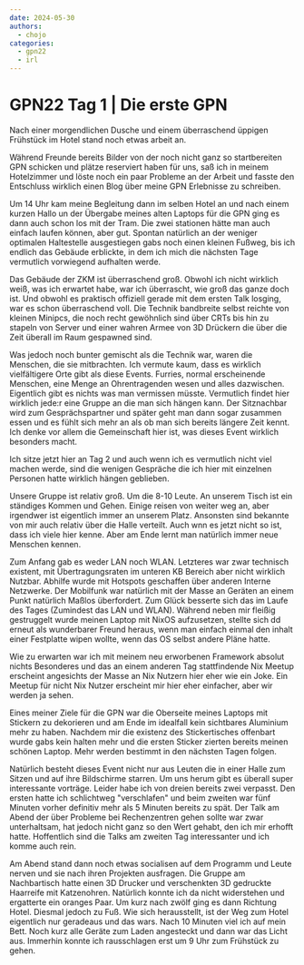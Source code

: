 ```yaml
---
date: 2024-05-30
authors:
  - chojo  
categories:
  - gpn22
  - irl
---
```


# GPN22 Tag 1 | Die erste GPN

Nach einer morgendlichen Dusche und einem überraschend üppigen Frühstück im Hotel stand noch etwas arbeit an.

Während Freunde bereits Bilder von der noch nicht ganz so startbereiten GPN schicken und plätze reserviert haben für uns, saß ich in meinem Hotelzimmer und löste noch ein paar Probleme an der Arbeit und fasste den Entschluss wirklich einen Blog über meine GPN Erlebnisse zu schreiben.

Um 14 Uhr kam meine Begleitung dann im selben Hotel an und nach einem kurzen Hallo un der Übergabe meines alten Laptops für die GPN ging es dann auch schon los mit der Tram. Die zwei stationen hätte man auch einfach laufen können, aber gut. Spontan natürlich an der weniger optimalen Haltestelle ausgestiegen gabs noch einen kleinen Fußweg, bis ich endlich das Gebäude erblickte, in dem ich mich die nächsten Tage vermutlich vorwiegend aufhalten werde.

Das Gebäude der ZKM ist überraschend groß. Obwohl ich nicht wirklich weiß, was ich erwartet habe, war ich überrascht, wie groß das ganze doch ist. Und obwohl es praktisch offiziell gerade mit dem ersten Talk losging, war es schon überraschend voll. Die Technik bandbreite selbst reichte von kleinen Minipcs, die noch recht gewöhnlich sind über CRTs bis hin zu stapeln von Server und einer wahren Armee von 3D Drückern die über die Zeit überall im Raum gespawned sind.

Was jedoch noch bunter gemischt als die Technik war, waren die Menschen, die sie mitbrachten. Ich vermute kaum, dass es wirklich vielfältigere Orte gibt als diese Events. Furries, normal erscheinende Menschen, eine Menge an Ohrentragenden wesen und alles dazwischen. Eigentlich gibt es nichts was man vermissen müsste. Vermutlich findet hier wirklich jede:r eine Gruppe an die man sich hängen kann. Der Sitznachbar wird zum Gesprächspartner und später geht man dann sogar zusammen essen und es fühlt sich mehr an als ob man sich bereits längere Zeit kennt. Ich denke vor allem die Gemeinschaft hier ist, was dieses Event wirklich besonders macht.

Ich sitze jetzt hier an Tag 2 und auch wenn ich es vermutlich nicht viel machen werde, sind die wenigen Gespräche die ich hier mit einzelnen Personen hatte wirklich hängen geblieben.

Unsere Gruppe ist relativ groß. Um die 8-10 Leute. An unserem Tisch ist ein ständiges Kommen und Gehen. Einige reisen von weiter weg an, aber irgendwer ist eigentlich immer an unserem Platz. Ansonsten sind bekannte von mir auch relativ über die Halle verteilt. Auch wnn es jetzt nicht so ist, dass ich viele hier kenne. Aber am Ende lernt man natürlich immer neue Menschen kennen.

Zum Anfang gab es weder LAN noch WLAN. Letzteres war zwar technisch existent, mit Übertragungsraten im unteren KB Bereich aber nicht wirklich Nutzbar. Abhilfe wurde mit Hotspots geschaffen über anderen Interne Netzwerke. Der Mobilfunk war natürlich mit der Masse an Geräten an einem Punkt natürlich Maßlos überfordert. Zum Glück besserte sich das im Laufe des Tages (Zumindest das LAN und WLAN). Während neben mir fleißig gestruggelt wurde meinen Laptop mit NixOS aufzusetzen, stellte sich dd erneut als wunderbarer Freund heraus, wenn man einfach einmal den inhalt einer Festplatte wipen wollte, wenn das OS selbst andere Pläne hatte.

Wie zu erwarten war ich mit meinem neu erworbenen Framework absolut nichts Besonderes und das an einem anderen Tag stattfindende Nix Meetup erscheint angesichts der Masse an Nix Nutzern hier eher wie ein Joke. Ein Meetup für nicht Nix Nutzer erscheint mir hier eher einfacher, aber wir werden ja sehen.

Eines meiner Ziele für die GPN war die Oberseite meines Laptops mit Stickern zu dekorieren und am Ende im idealfall kein sichtbares Aluminium mehr zu haben. Nachdem mir die existenz des Stickertisches offenbart wurde gabs kein halten mehr und die ersten Sticker zierten bereits meinen schönen Laptop. Mehr werden bestimmt in den nächsten Tagen folgen.

Natürlich besteht dieses Event nicht nur aus Leuten die in einer Halle zum Sitzen und auf ihre Bildschirme starren. Um uns herum gibt es überall super interessante vorträge. Leider habe ich von dreien bereits zwei verpasst. Den ersten hatte ich schlichtweg "verschlafen" und beim zweiten war fünf Minuten vorher definitiv mehr als 5 Minuten bereits zu spät. Der Talk am Abend der über Probleme bei Rechenzentren gehen sollte war zwar unterhaltsam, hat jedoch nicht ganz so den Wert gehabt, den ich mir erhofft hatte. Hoffentlich sind die Talks am zweiten Tag interessanter und ich komme auch rein.

Am Abend stand dann noch etwas socialisen auf dem Programm und Leute nerven und sie nach ihren Projekten ausfragen. Die Gruppe am Nachbartisch hatte einen 3D Drucker und verschenkten 3D gedruckte Haarreife mit Katzenohren. Natürlich konnte ich da nicht widerstehen und ergatterte ein oranges Paar. Um kurz nach zwölf ging es dann Richtung Hotel. Diesmal jedoch zu Fuß. Wie sich herausstellt, ist der Weg zum Hotel eigentlich nur geradeaus und das wars. Nach 10 Minuten viel ich auf mein Bett. Noch kurz alle Geräte zum Laden angesteckt und dann war das Licht aus. Immerhin konnte ich rausschlagen erst um 9 Uhr zum Frühstück zu gehen.
